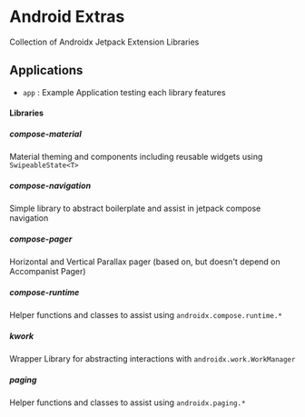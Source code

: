 # Android Extras

Collection of Androidx Jetpack Extension Libraries

## Applications

- `app` : Example Application testing each library features


#### Libraries

##### compose-material

Material theming and components including reusable widgets using `SwipeableState<T>`

##### compose-navigation

Simple library to abstract boilerplate and assist in jetpack compose navigation

##### compose-pager

Horizontal and Vertical Parallax pager (based on, but doesn't depend on Accompanist Pager)

##### compose-runtime

Helper functions and classes to assist using `androidx.compose.runtime.*`

##### kwork

Wrapper Library for abstracting interactions with `androidx.work.WorkManager`

##### paging

Helper functions and classes to assist using `androidx.paging.*`
